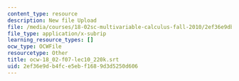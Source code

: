 ```yaml
---
content_type: resource
description: New file Upload
file: /media/courses/18-02sc-multivariable-calculus-fall-2010/2ef36e9db4fce5ebf1689d3d5250d606_ocw-18_02-f07-lec10_220k.srt
file_type: application/x-subrip
learning_resource_types: []
ocw_type: OCWFile
resourcetype: Other
title: ocw-18_02-f07-lec10_220k.srt
uid: 2ef36e9d-b4fc-e5eb-f168-9d3d5250d606
---
```

